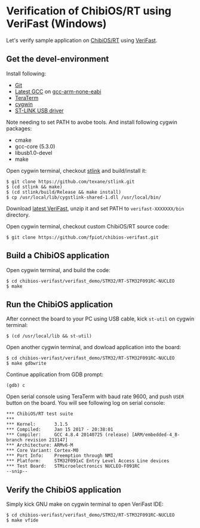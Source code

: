 # Verification of ChibiOS/RT using VeriFast (Windows)

Let's verify sample application on [ChibiOS/RT](http://www.chibios.org/) using [VeriFast](https://people.cs.kuleuven.be/~bart.jacobs/verifast/).

## Get the devel-environment

Install following:

* [Git](https://git-for-windows.github.io/)
* [Latest GCC](https://launchpad.net/gcc-arm-embedded/5.0/5-2016-q3-update/+download/gcc-arm-none-eabi-5_4-2016q3-20160926-win32.exe) on [gcc-arm-none-eabi](https://launchpad.net/gcc-arm-embedded/+download)
* [TeraTerm](https://ttssh2.osdn.jp/index.html.ja)
* [cygwin](https://cygwin.com/install.html)
* [ST-LINK USB driver](http://www.st.com/en/embedded-software/stsw-link009.html)

Note needing to set PATH to avobe tools. And install following cygwin packages:

* cmake
* gcc-core (5.3.0)
* libusb1.0-devel
* make

Open cygwin terminal, checkout [stlink](https://github.com/texane/stlink) and build/install it:

```
$ git clone https://github.com/texane/stlink.git
$ (cd stlink && make)
$ (cd stlink/build/Release && make install)
$ cp /usr/local/lib/cygstlink-shared-1.dll /usr/local/bin/
```

Download [latest VeriFast](https://github.com/verifast/verifast#binaries), unzip it and set PATH to `verifast-XXXXXXX/bin` directory.

Open cygwin terminal, checkout custom ChibiOS/RT source code:

```
$ git clone https://github.com/fpiot/chibios-verifast.git
```

## Build a ChibiOS application

Open cygwin terminal, and build the code:

```
$ cd chibios-verifast/verifast_demo/STM32/RT-STM32F091RC-NUCLEO
$ make
```

## Run the ChibiOS application

After connect the board to your PC using USB cable, kick `st-util` on cygwin terminal:

```
$ (cd /usr/local/lib && st-util)
```

Open another cygwin terminal, and dowload application into the board:

```
$ cd chibios-verifast/verifast_demo/STM32/RT-STM32F091RC-NUCLEO
$ make gdbwrite
```

Continue application from GDB prompt:

```
(gdb) c
```

Open serial console using TeraTerm with baud rate 9600, and push `USER` button on the board. You will see following log on serial console:

```
*** ChibiOS/RT test suite
***
*** Kernel:       3.1.5
*** Compiled:     Jan 15 2017 - 20:38:01
*** Compiler:     GCC 4.8.4 20140725 (release) [ARM/embedded-4_8-branch revision 213147]
*** Architecture: ARMv6-M
*** Core Variant: Cortex-M0
*** Port Info:    Preemption through NMI
*** Platform:     STM32F091xC Entry Level Access Line devices
*** Test Board:   STMicroelectronics NUCLEO-F091RC
--snip--
```

## Verify the ChibiOS application

Simply kick GNU make on cygwin terminal to open VeriFast IDE:

```
$ cd chibios-verifast/verifast_demo/STM32/RT-STM32F091RC-NUCLEO
$ make vfide
```

